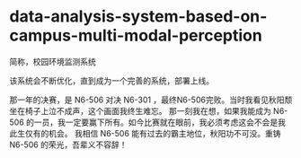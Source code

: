 # data-analysis-system-based-on-campus-multi-modal-perception
简称，校园环境监测系统


该系统会不断优化，直到成为一个完善的系统，部署上线。




























那一年的决赛，是 N6-506 对决 N6-301 ，最终N6-506完败。当时我看见秋阳颓坐在椅子上泣不成声，这个画面我终生难忘。
那一刻我在想，如果我能成为 N6-506 的一员，我一定要赢下所有。如今比赛就在眼前，我必须考虑这会不会是我此生仅有的机会。
我相信 N6-506 能有过去的霸主地位，秋阳功不可没。重铸 N6-506 的荣光，吾辈义不容辞！
